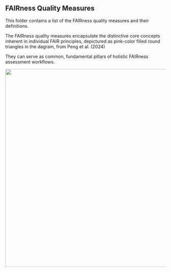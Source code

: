 
**FAIRness Quality Measures**
-------------------------------

This folder contains a list of the FAIRness quality measures and their definitions.

The FAIRness quality measures encapsulate the distinctive core concepts inherent in individual FAIR principles, depictured as pink-color filled round triangles in the dagram, from Peng et al. (2024) 

They can serve as common, fundamental pillars of holistic FAIRness assessment workflows.

<img src="https://github.com/gepeng86/FAIR-QualityMeasures/tree/main/_images)/Peng_etal_2024-IJED-Figure3.jpg" style="width:5.75in;height:6.5in" />


